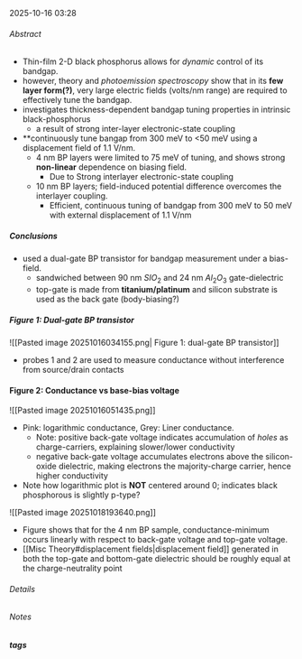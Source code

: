 2025-10-16 03:28
###### Abstract
- Thin-film 2-D black phosphorus allows for *dynamic* control of its bandgap. 
- however, theory and *photoemission spectroscopy* show that in its **few layer form(?)**, very large electric fields (volts/nm range) are required to effectively tune the bandgap. 
- investigates thickness-dependent bandgap tuning properties in intrinsic black-phosphorus
	- a result of strong inter-layer electronic-state coupling 
- **continuously tune bangap from 300 meV to <50 meV using a displacement field of 1.1 V/nm.
	- 4 nm BP layers were limited to 75 meV of tuning, and shows strong **non-linear** dependence on biasing field. 
		- Due to Strong interlayer electronic-state coupling
	- 10 nm BP layers; field-induced potential difference overcomes the interlayer coupling. 
		- Efficient, continuous tuning of bandgap from 300 meV to 50 meV with external displacement of 1.1 V/nm
##### Conclusions
- used a dual-gate BP transistor for bandgap measurement under a bias-field.
	- sandwiched between 90 nm $SIO_2$ and 24 nm $Al_2O_3$ gate-dielectric
	- top-gate is made from **titanium/platinum** and silicon substrate is used as the back gate (body-biasing?)
##### Figure 1: Dual-gate BP transistor
![[Pasted image 20251016034155.png| Figure 1: dual-gate BP transistor]]
- probes 1 and 2 are used to measure conductance without interference from source/drain contacts
#### Figure 2: Conductance vs base-bias voltage
![[Pasted image 20251016051435.png]]
- Pink: logarithmic conductance, Grey: Liner conductance. 
	- Note: positive back-gate voltage indicates accumulation of *holes* as charge-carriers, explaining slower/lower conductivity
	- negative back-gate voltage accumulates electrons above the silicon-oxide dielectric, making electrons the majority-charge carrier, hence higher conductivity
- Note how logarithmic plot is **NOT** centered around 0; indicates black phosphorous is slightly p-type?

![[Pasted image 20251018193640.png]]
- Figure shows that for the 4 nm BP sample, conductance-minimum occurs linearly with respect to back-gate voltage and top-gate voltage. 
- [[Misc Theory#displacement fields|displacement field]] generated in both the top-gate and bottom-gate dielectric should be roughly equal at the charge-neutrality point
###### Details
###### Notes
##### tags
